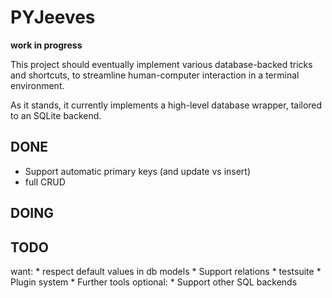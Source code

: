 PYJeeves
========
__work in progress__

This project should eventually implement various database-backed tricks and shortcuts, to streamline human-computer interaction in a terminal environment.

As it stands, it currently implements a high-level database wrapper, tailored to an SQLite backend.

DONE
-----
* Support automatic primary keys (and update vs insert)
* full CRUD

DOING
-----

TODO
----

want:
    * respect default values in db models
    * Support relations
    * testsuite
    * Plugin system
    * Further tools
optional:
    * Support other SQL backends
